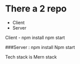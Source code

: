 # There a 2 repo
 - Client
 -  Server

Client - npm install 
     npm start 

###Server : npm install 
Npm start 

Tech stack is Mern stack 
